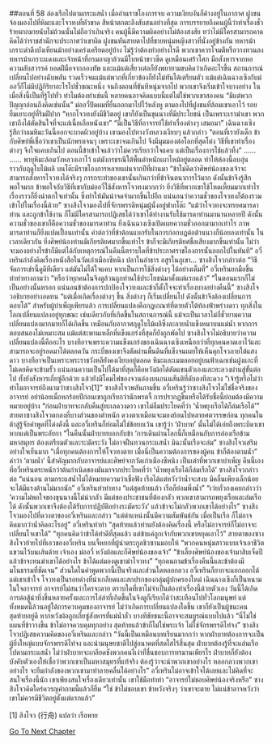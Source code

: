 ##ตอนที่ 58 ล่องเรือไปตามกระแสน้ำ
เมื่ออ่านราชโองการจบ ความเงียบงันก็ค้างอยู่ในอากาศ
ฝูงชนจ้องมองไปที่หิมะและโจวทงที่หัวขาด สีหน้าตกตะลึงสับสนอย่างที่สุด
การบรรยายถึงคนผู้นี้ว่าทำเรื่องชั่วร้ายมากมายนับไม่ถ้วนนั้นไม่ถือว่าเกินจริง คนผู้นี้มีความผิดอย่างไม่ต้องสงสัย ทว่าไม่มีใครสามารถคาดคิดได้ว่าราชสำนักจะประกาศว่าเขาผิด
ฝูงชนหันสายตาไปที่ชายหนุ่มหญิงสาวที่นั่งอยู่ข้างกัน
ทหารม้าเกราะดำดึงบังเหียนม้าอย่างเคร่งเครียดอยู่บ้าง ไม่รู้ว่าต้องทำอย่างไรดี พวกเขาควรโจมตีหรือวางทวนลง ทหารม้าเกราะแดงและเจ้าหน้าที่กรมอาญาล้วนมีใบหน้าขาวซีด ดูเหมือนเศร้าโศก มือสังหารจากหอความลับสวรรค์ ยอดฝีมือจากกองทัพ และแม้แต่เสี่ยวเต๋อก็ยังพยายามขบคิดว่าเกิดอะไรขึ้น
สถานการณ์เปลี่ยนไปอย่างฉับพลัน รวดเร็วจนแม้แต่พวกที่เกี่ยวข้องก็ยังไม่ทันได้เตรียมตัว
แม้แต่เฉินฉางเซิงกับม่ออวี่ก็ไม่มีปฏิกิริยาอะไรไปชั่วขณะหนึ่ง จนถึงตอนที่ขันทีหนุ่มจากไป พวกเขาจึงเริ่มเข้าใจบางอย่าง
ในเมื่อสิ่งนี้เป็นที่รู้ไปทั่ว ทำไมต้องทำเช่นนี้ หลายคนอาจคิดแบบนี้แต่ไม่ใช่พวกเขาสองคน
“มีแต่พวกปัญญาอ่อนถึงคิดเช่นนั้น” ม่ออวี่ปัดผมที่ยื่นออกมาไปไว้หลังหู ตามองไปที่ฝูงชนที่ล้อมเขาเอาไว้ รอยยิ้มเยาะอยู่ที่ริมฝีปาก “หากโจวทงยังมีชีวิตอยู่ เขาก็ยังเป็นขุนนางที่มีประโยชน์ เป็นเพราะเราฆ่าเขา พวกเขาถึงได้ตัดสินใจที่จะแล่เนื้อเถือหนังเขา”
“นี่เป็นวิธีที่อาจารย์ใช้ทำเรื่องต่างๆ เสมอมา”
เฉินฉางเซิงรู้สึกว่าลมหิมะวันนี้ออกจะบาดผิวอยู่บ้าง เขามองไปทางวังหลวงเงียบๆ แล้วกล่าว “ตอนที่เรายังเด็ก ข้ากับศิษย์พี่เชื่อว่าเขาเป็นนักพรตจนๆ เพราะเขาจนเกินไป จึงมีมุมมองต่อโลกที่สุดโต่ง วิธีที่เขาทำเรื่องต่างๆ จึงใจแคบเกินไป ตอนนี้ข้าเข้าใจแล้วว่าไม่ควรเรียกว่าใจแคบ แต่เป็นเรื่องการใช้แล้วทิ้ง”
……
……
พายุหิมะล้อมวังหลวงเอาไว้ แต่มังกรธรณีใต้พื้นตำหนักเผาไหม้อยู่ตลอด ทำให้ห้องนี้อบอุ่นราวกับฤดูใบไม้ผลิ บนโต๊ะมีราชโองการหลายแผ่นจากปีที่ผ่านมา
“ข้าไม่คิดว่าศิษย์น้องของเจ้าจะสามารถสังหารโจวทงได้จริงๆ การกระทำของเขานั้นเกินกว่าที่ข้าจินตนาการไว้มาก ดังนั้นข้าจึงรู้สึกพอใจมาก ข้าพอใจกับวิธีที่เขากับม่ออวี่ใช้สังหารโจวทงมากกว่า ยิ่งวิธีที่พวกเขาใช้โหดเหี้ยมมากเท่าไร เรื่องราวก็ยิ่งน่าตกใจเท่านั้น ซึ่งทำให้มันน่าจดจำมากขึ้นไปอีก แน่นอนว่าความชั่วของโจวทงก็ต้องรวมเข้าไปในเรื่องนี้ด้วย”
ซางสิงโจวมองไปที่จักรพรรดิหนุ่มผู้นั่งอยู่ฟากโต๊ะ “แม้ว่าโจวทงจะทรยศมารดาท่าน และถูกข้าใช้งาน ก็ไม่มีใครสามารถปฏิเสธได้ว่าเขาได้ทำงานรับใช้มารดาท่านมานานหลายปี ดังนั้นความชั่วของเขาก็คือความชั่วของมารดาท่าน ยิ่งเฉินฉางเซิงเปิดเผยความชั่วออกมามากเท่าไร ภาพมารดาท่านก็ยิ่งแปดเปื้อนเท่านั้น คำต่อว่าที่ข้าต้อนแบกรับในการก่อกบฏต่อต้านนางก็น้อยลงเท่านั้น ในเวลาเดียวกัน ยิ่งศิษย์น้องท่านมีเกียรติยศมากขึ้นเท่าไร ข้าก็จะมีเกียรติยศชื่อเสียงมากขึ้นเท่านั้น ไม่ว่าจะมองอย่างไรข้าก็มีแต่ได้กับเหตุการณ์ในคืนนี้ตราบใดที่ข้าประกาศราชโองการนั้นออกไปในทันที”
อวี๋เหรินกำลังคิดเรื่องหนังสือในวัดเก่าเมืองซีหนิง ปลาในลำธาร อสูรในภูเขา...
ซางสิงโจวกล่าวต่อ “วิธีจัดการเช่รนี้ดูดีทีเดียว แต่มันไม่ได้ใจแคบ หากเป็นการใช้สิ่งต่างๆ ได้อย่างเต็มที่”
อวี๋เหรินยกมือขึ้น ทำท่าทางถามว่า “หรือว่าทุกคนในจิงตูล้วนถูกท่านใช้ประโยชน์มาตั้งแต่แรกแล้ว”
“ในตอนแรกก็ไม่เป็นอย่างนั้นหรอก แน่นอนข้าต้องการปกป้องโจวทงและข้าก็ตั้งใจจะทำเรื่องบางอย่างคืนนี้”
ซางสิงโจวอธิบายอย่างอดทน “แต่เมื่อเกิดเรื่องต่างๆ ขึ้น สิ่งต่างๆ ก็เริ่มเปลี่ยนไป ดังนั้นข้าจึงต้องเปลี่ยนการตอบโต้”
สำหรับผู้บำเพ็ญเพียรแล้ว การเปลี่ยนแปลงคือกฎเกณฑ์ที่ตายตัวใต้ท้องฟ้าพร่างดาว ทุกสิ่งในโลกเปลี่ยนแปลงอยู่ทุกขณะ เช่นเดียวกับที่เกิดขึ้นในสถานการณ์นี้ แม้จะเป็นเวลาไม่กี่ชั่วยามความเปลี่ยนแปลงมากมายก็ได้เกิดขึ้น เหมือนกับอากาศฤดูใบไม้ผลิซึ่งละลายน้ำแข็งหนาบนแม่น้ำ หากการตอบสนองไม่เหมาะสม แม้แต่สะพานเหล็กที่แข็งแกร่งที่สุดก็ยังถูกพัดไป
ซางสิงโจวไม่อธิบายว่าความเปลี่ยนแปลงนี้คืออะไร
บางทีอาจเพราะความแข็งแกร่งของเฉินฉางเซิงเหนือกว่าที่ทุกคนคาดเอาไว้และสามารถจะอยู่รอดมาได้ตลอดวัน กระบี่ของเขาจึงตัดผ่านพื้นดินที่แข็งจนเผยให้เห็นคุกโจวภายใต้แสงดาว บางทีอาจเป็นเพราะพระราชวังหลียังคงเงียบอยู่ตลอด หิมะและเมฆลอยอยู่บนฟ้าเฉกเช่นฝูงแกะที่ไม่เคยคิดจะข้ามรั้ว แน่นอนความเป็นไปได้มาที่สุดก็คือหวังผ้อได้ตัดแขนตัวเองและทะลวงผ่านสู่ขั้นต่อไป ทั้งยังสังหารเถี่ยซู่อีกด้วย
แล้วยังมีโคมไฟของจวนอ๋องบนถนนสันติที่ดับลงทีละดวง
“เจ้ารู้หรือไม่ว่าทำไมอาจารย์ถึงนามว่าซางสิงโจว[1]”
ซางสิงโจวพลันถามขึ้น
อวี๋เหรินรู้ว่าซางสิงโจวไม่ใช่ชื่อจริงของอาจารย์ อย่าน้อยเมื่อหกร้อยปีก่อนเขาถูกเรียกว่านักพรตจี้
การปรากฏขึ้นหรือได้รับชื่อนี้ย่อมต้องมีความหมายอยู่บ้าง
“ก่อนฝ่าบาทจะกลับคืนสู่ทะเลดวงดาว เขาไม่ลืมประโยคที่ว่า ‘น้ำพยุงเรือได้ก็ล่มเรือได้’”
สายตาซางสิงโจวตกลงที่บางส่วนของตำหนัก ดวงตาเหมือนจะมองย้อนไปหลายศตวรรษก่อน
ทุกคนในต้าลู่รู้จักคำพูดที่โด่งดังนี้ และอวี๋เหรินก็ย่อมไม่ใช่ข้อยกเว้น เขารู้ว่า ‘ฝ่าบาท’ นั้นไม่ได้เอ่ยถึงพระบิดาเขาหากแต่เป็นพระอัยกา
“ในคืนนั้นฝ่าบาทบอกกับข้า ‘การเดินผ่านโลกนี้ก็เหมือนกับการล่องเรือข้ามมหาสมุทร ต้องเตรียมตัวและระมัดระวัง ไม่อาจฝืนทวนกระแสน้ำ มิฉะนั้นเรือจะล่ม”
ซางสิงโจวเสริมอย่างใจเย็นมาก “เมื่อทุกคนต้องการให้โจวทงตาย เมื่อนี่เป็นความต้องการของผู้คน ข้าก็ต้องตามน้ำ”
คำว่า ‘ตามน้ำ’ นี้สำคัญมากกับอาจารย์และศิษย์จากวัดเก่าเมืองซีหนิง เป็นเต๋าที่พวกเขาบำเพ็ญ
คืนนี้เองที่อวี๋เหรินตระหนักว่าต้นกำเนิดของมันมาจากประโยคที่ว่า ‘น้ำพยุงเรือได้ก็ล่มเรือได้’
ซางสิงโจวกล่าวต่อ “แน่นอน ตามกระแสน้ำไม่ได้หมายความว่าเชื่อฟัง เรือได้แต่หวังว่าน้ำจะสงบ มีคลื่นเพียงเล็กน้อย จะได้มีแรงต้านไม่มากนัก”
อวี๋เหรินทำท่าทาง “แต่สุดท้ายแล้ว เรือก็ย่อมพึ่งน้ำ”
“เว่ยกั่วกงเคยกล่าวว่า ‘ความไม่พอใจของขุนนางนี้ไม่น่ากลัว มีแต่ของประชาชนที่ต้องกลัว พวกเขาสามารถพยุงเรือและล่มเรือได้ ดังนั้นพวกเขาจึงต้องได้รับการปฏิบัติอย่างระมัดระวัง’ แล้วข้าจะไม่กลัวพวกเขาได้อย่างไร”
ซางสิงโจวมองไปที่ดวงตาของอวี๋เหรินและกล่าว “แต่ตำแหน่งนั้นมีความสัมพันธ์กัน เมื่อเป็นเรือ ก็ไม่อาจคิดมากว่าน้ำคิดอะไรอยู่”
อวี๋เหรินทำท่า “สุดท้ายแล้วท่านยังต้องคิดเรื่องนี้ หรือไม่อาจารย์ก็ไม่อาจจะเปลี่ยนใจเขาได้”
“ทุกคนคิดว่าข้าได้ทำดีที่สุดแล้ว แต่ข้าแค่ถูกเจ้ากับพวกเขาหยุดเอาไว้”
สายตาของซางสิงโจวย้ายไปที่เอวของอวี๋เหริน บนจี้หยกที่ผู้นำตระกูลชิวซานมอบให้
“พวกคนหนุ่มสาวแบบเจ้าเอาชีวิตแขวนไว้บนเส้นด้าย เจ้าเอง ม่ออวี่ หวังผ้อและก็ศิษย์น้องของเจ้า”
“ข้าเลี้ยงศิษย์น้องของเจ้ามาสิบเจ็ดปี แล้วข้าจะทนฆ่าเขาได้อย่างไร ข้าได้แต่มองดูเขาฆ่าโจวทง”
“ทุกคนถามข้าเรื่องคืนนี้และข้าต้องมีมโนธรรมที่ชัดเจน”
ส่วนใดในคำพูดพวกนี้เป็นจริงและส่วนใดหลอกลวง อวี๋เหรินก็ยากจะแยกออกได้ แต่เขาเข้าใจ
โจวทงเป็นรอยด่างที่น่าเกลียดและสกปรกของกลุ่มผู้ปกครองใหม่ เฉินฉางเซิงก็เป็นหนามในใจอาจารย์
อาจารย์ไม่สนว่าใครจะตาย ตราบใดที่เขาไม่จำเป็นต้องทำเรื่องนี้ด้วยตัวเอง
วันนี้ได้เกิดการต่อสู้น่าทึ่งขึ้นหลายครั้งและการไล่ล่าที่เกิดขึ้นในจิงตูก็เรียกได้ว่าสะเทือนไปทั่วโลกมนุษย์ แต่ทั้งหมดนี้ล้วนอยู่ใต้การควบคุมของอาจารย์
ไม่ว่าเกิดการเปลี่ยนแปลงใดขึ้น เขาก็ยังเป็นผู้ชนะคนสุดท้ายอยู่ดี
หากหวังผ้อถูกเถี่ยซู่สังหารที่แม่น้ำลั่ว บางทีชัยชนะนี้อาจจะสมบูรณ์แบบไปแล้ว
“นี่ไม่ใช่แผนที่ข้าวางขึ้น ข้าไม่อาจควบคุมทุกอย่าง สุดท้ายแล้วข้าก็ไม่ใช่พระเจ้า ไม่ใช่จักรพรรดิไท่จง”
ซางสิงโจวปฎิเสธความคิดของอวี๋เหรินและกล่าว “วันนี้เป็นเหมือนบทเรียนมากกว่า หากฝ่าบาทต้องการจะเป็นผู้ยิ่งใหญ่แบบจักรพรรดิไท่จง และนำมนุษยชาติไปสู่อนาคตที่สดใสไร้สิ้นสุด ฝ่าบาทต้องรู้ที่จะแล่นเรือไปตามกระแสน้ำ ไม่ว่าฝ่าบาทจะเกลียดชังพวกคนงี่เง่าที่ชื่นชอบการทรมานเพียรไร ฝ่าบาทก็ยังต้องบังคับตัวเองให้เชื่อว่าพวกเขาเป็นมหาสมุทรที่แท้จริง ต้องรู้ว่าจะนำพวกเขาอย่างไร หลอกลวงพวกเขาอย่างไร จะยืมกำลังของพวกเขามาทำลายคลื่นได้อย่างไร”
อวี๋เหรินไม่อาจเข้าใจได้เลยและไม่คิดที่จะสนใจเรื่องนี้นัก เขาเพียงสนใจเรื่องเดียวเท่านั้น
เขาใช้มือทำท่า “อาจารย์ไม่ชอบศิษย์น้องจริงหรือ”
ซางสิงโจวคิดใคร่ควรญคำถามนี้แล้วก็ยิ้ม “ใช่ ข้าไม่ชอบเขา ข้าหวังจริงๆ ว่าเขาจะตาย ไม่แน่ข้าอาจหวังว่าเขาไม่ควรมีชีวิตอยู่ตั้งแต่แรกแล้ว”

[1] สิงโจว (行舟) แปลว่า เรือพาย


[Go To Next Chapter]( ./731.md)